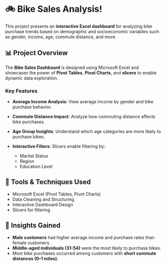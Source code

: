 # 🚲 Bike Sales Analysis!

This project presents an **interactive Excel dashboard** for analyzing bike purchase trends based on demographic and socioeconomic variables such as gender, income, age, commute distance, and more.

## 📊 Project Overview

The **Bike Sales Dashboard** is designed using Microsoft Excel and showcases the power of **Pivot Tables**, **Pivot Charts**, and **slicers** to enable dynamic data exploration.

### Key Features

* **Average Income Analysis**: View average income by gender and bike purchase behavior.
* **Commute Distance Impact**: Analyze how commuting distance affects bike purchases.
* **Age Group Insights**: Understand which age categories are more likely to purchase bikes.
* **Interactive Filters**: Slicers enable filtering by:

  * Marital Status
  * Region
  * Education Level
    
## 📌 Tools & Techniques Used

* Microsoft Excel (Pivot Tables, Pivot Charts)
* Data Cleaning and Structuring
* Interactive Dashboard Design
* Slicers for filtering

## 🧠 Insights Gained

* **Male customers** had higher average income and purchase rates than female customers.
* **Middle-aged individuals (31-54)** were the most likely to purchase bikes.
* Most bike purchases occurred among customers with **short commute distances (0–1 miles)**.

